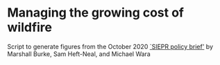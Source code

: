 # Managing the growing cost of wildfire

Script to generate figures from the October 2020  [`SIEPR policy brief'](https://siepr.stanford.edu/sites/default/files/publications/PolicyBrief-October2020_0.pdf) by Marshall Burke, Sam Heft-Neal, and Michael Wara
